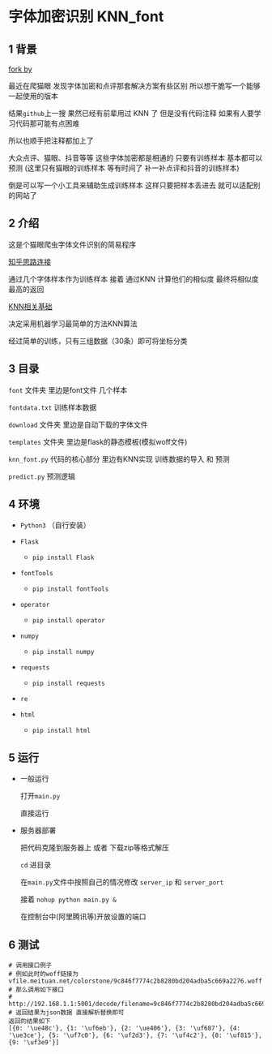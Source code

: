 # 字体加密识别 KNN_font

## 1 背景

[fork by](https://github.com/zhio/KNN_Font)

最近在爬猫眼 发现字体加密和点评那套解决方案有些区别 所以想干脆写一个能够一起使用的版本

结果`github`上一搜 果然已经有前辈用过 KNN 了 但是没有代码注释 如果有人要学习代码那可能有点困难

所以也顺手把注释都加上了



大众点评、猫眼、抖音等等 这些字体加密都是相通的 只要有训练样本 基本都可以预测 (这里只有猫眼的训练样本 等有时间了 补一补点评和抖音的训练样本)

倒是可以写一个小工具来辅助生成训练样本 这样只要把样本丢进去 就可以适配别的网站了



## 2 介绍

这是个猫眼爬虫字体文件识别的简易程序

[知乎思路连接](https://link.zhihu.com/?target=https%3A//github.com/Ingram7/maoyan_font)



通过几个字体样本作为训练样本 接着 通过KNN 计算他们的相似度 最终将相似度最高的返回

[KNN相关基础](https://blog.csdn.net/sinat_30353259/article/details/80901746)



决定采用机器学习最简单的方法KNN算法

经过简单的训练，只有三组数据（30条）即可将坐标分类



## 3 目录

`font` 文件夹 里边是font文件 几个样本

`fontdata.txt` 训练样本数据

`download` 文件夹 里边是自动下载的字体文件

`templates` 文件夹 里边是flask的静态模板(模拟woff文件)

 `knn_font.py` 代码的核心部分 里边有KNN实现 训练数据的导入 和 预测

`predict.py` 预测逻辑



## 4 环境

* `Python3` （自行安装） 

* `Flask`
	* `pip install Flask`

* `fontTools`
	* `pip install fontTools`

* `operator`
	* `pip install operator`

* `numpy`
	* `pip install numpy`

* `requests`
	* `pip install requests`

* `re`

* `html`
	* `pip install html`



## 5 运行

* 一般运行

  打开`main.py`

  直接运行

* 服务器部署

  把代码克隆到服务器上 或者 下载zip等格式解压 

  `cd` 进目录

  在`main.py`文件中按照自己的情况修改 `server_ip` 和 `server_port`

  接着 `nohup python main.py &` 

  在控制台中(阿里腾讯等)开放设置的端口



## 6 测试

```
# 调用接口例子
# 例如此时的woff链接为 vfile.meituan.net/colorstone/9c846f7774c2b8280bd204adba5c669a2276.woff
# 那么调用如下接口
# http://192.168.1.1:5001/decode/filename=9c846f7774c2b8280bd204adba5c669a2276
# 返回结果为json数据 直接解析替换即可
返回的结果如下
[{0: '\ue48c'}, {1: '\uf6eb'}, {2: '\ue406'}, {3: '\uf687'}, {4: '\ue3ce'}, {5: '\uf7c0'}, {6: '\uf2d3'}, {7: '\uf4c2'}, {8: '\uf815'}, {9: '\uf3e9'}]
```



